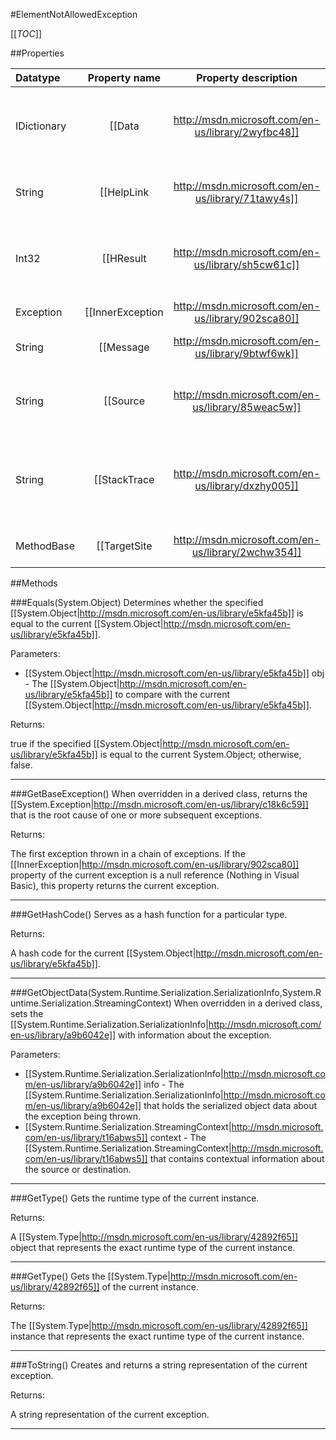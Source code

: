 #ElementNotAllowedException

[[_TOC_]]

##Properties

|Datatype|Property name|Property description|Default Value|
|:-------|:----------:|:-----------------:|:-----------:|
|IDictionary|[[Data|http://msdn.microsoft.com/en-us/library/2wyfbc48]]| Gets a collection of key/value pairs that provide additional user-defined information about the exception. |null|
|String|[[HelpLink|http://msdn.microsoft.com/en-us/library/71tawy4s]]| Gets or sets a link to the help file associated with this exception. |null|
|Int32|[[HResult|http://msdn.microsoft.com/en-us/library/sh5cw61c]]| Gets or sets HRESULT, a coded numerical value that is assigned to a specific exception. |-2146233088|
|Exception|[[InnerException|http://msdn.microsoft.com/en-us/library/902sca80]]|Gets the [[System.Exception|http://msdn.microsoft.com/en-us/library/c18k6c59]] instance that caused the current exception.|null|
|String|[[Message|http://msdn.microsoft.com/en-us/library/9btwf6wk]]| Gets a message that describes the current exception. |Access to   is not allowed.|
|String|[[Source|http://msdn.microsoft.com/en-us/library/85weac5w]]| Gets or sets the name of the application or the object that causes the error. |null|
|String|[[StackTrace|http://msdn.microsoft.com/en-us/library/dxzhy005]]| Gets a string representation of the frames on the call stack at the time the current exception was thrown. |null|
|MethodBase|[[TargetSite|http://msdn.microsoft.com/en-us/library/2wchw354]]| Gets the method that throws the current exception. |null|


##Methods

###Equals(System.Object)
Determines whether the specified [[System.Object|http://msdn.microsoft.com/en-us/library/e5kfa45b]] is equal to the current [[System.Object|http://msdn.microsoft.com/en-us/library/e5kfa45b]].

Parameters: 

* [[System.Object|http://msdn.microsoft.com/en-us/library/e5kfa45b]] obj  - The [[System.Object|http://msdn.microsoft.com/en-us/library/e5kfa45b]] to compare with the current [[System.Object|http://msdn.microsoft.com/en-us/library/e5kfa45b]].





Returns:

true if the specified [[System.Object|http://msdn.microsoft.com/en-us/library/e5kfa45b]] is equal to the current System.Object; otherwise, false.


---


###GetBaseException()
When overridden in a derived class, returns the [[System.Exception|http://msdn.microsoft.com/en-us/library/c18k6c59]] that is the root cause of one or more subsequent exceptions.





Returns:

The first exception thrown in a chain of exceptions. If the [[InnerException|http://msdn.microsoft.com/en-us/library/902sca80]] property of the current exception is a null reference (Nothing in Visual Basic), this property returns the current exception.


---


###GetHashCode()
 Serves as a hash function for a particular type.  





Returns:

A hash code for the current [[System.Object|http://msdn.microsoft.com/en-us/library/e5kfa45b]].


---


###GetObjectData(System.Runtime.Serialization.SerializationInfo,System.Runtime.Serialization.StreamingContext)
When overridden in a derived class, sets the [[System.Runtime.Serialization.SerializationInfo|http://msdn.microsoft.com/en-us/library/a9b6042e]] with information about the exception.

Parameters: 

* [[System.Runtime.Serialization.SerializationInfo|http://msdn.microsoft.com/en-us/library/a9b6042e]] info  - The [[System.Runtime.Serialization.SerializationInfo|http://msdn.microsoft.com/en-us/library/a9b6042e]] that holds the serialized object data about the exception being thrown.
* [[System.Runtime.Serialization.StreamingContext|http://msdn.microsoft.com/en-us/library/t16abws5]] context  - The [[System.Runtime.Serialization.StreamingContext|http://msdn.microsoft.com/en-us/library/t16abws5]] that contains contextual information about the source or destination.






---


###GetType()
 Gets the runtime type of the current instance. 





Returns:

A [[System.Type|http://msdn.microsoft.com/en-us/library/42892f65]] object that represents the exact runtime type of the current instance.


---


###GetType()
Gets the [[System.Type|http://msdn.microsoft.com/en-us/library/42892f65]] of the current instance.





Returns:

The [[System.Type|http://msdn.microsoft.com/en-us/library/42892f65]] instance that represents the exact runtime type of the current instance.


---


###ToString()
 Creates and returns a string representation of the current exception. 





Returns:

 A string representation of the current exception. 


---


